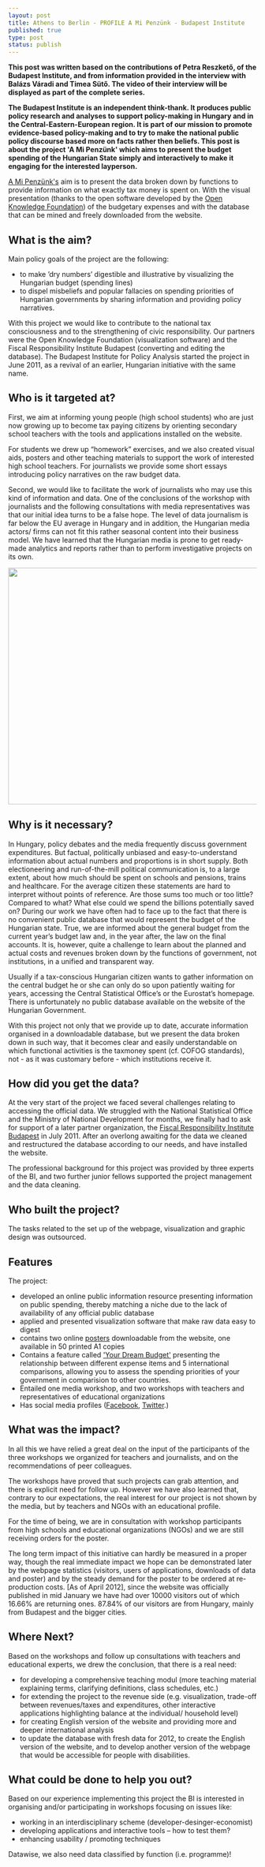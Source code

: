 ```yaml
---
layout: post
title: Athens to Berlin - PROFILE A Mi Penzünk - Budapest Institute
published: true
type: post
status: publish
---
```


**This post was written based on the contributions of Petra Reszkető, of the Budapest Institute, and from information provided in the interview with  Balázs Váradi and Timea Sütő. The video of their interview will be displayed as part of the complete series.**

**The Budapest Institute is an independent think-thank. It produces public policy research and analyses to support policy-making in Hungary and in the Central-Eastern-European region. It is part of our mission to promote evidence-based policy-making and to try to make the national public policy discourse based more on facts rather then beliefs. This post is about the project 'A Mi Penzünk' which aims to present the budget spending of the Hungarian State simply and interactively to make it engaging for the interested layperson.**

[A Mi Penzünk's](http://amipenzunk.hu/) aim is to present the data broken down by functions to provide information on what exactly tax money is spent on. With the visual presentation (thanks to the open software developed by the [Open Knowledge Foundation](http://okfn.org/)) of the budgetary expenses and with the database that can be mined and freely downloaded from the website.

## What is the aim?

Main policy goals of the project are the following:

* to make ’dry numbers’ digestible and illustrative by visualizing the Hungarian budget (spending lines)
* to dispel misbeliefs and popular fallacies on spending priorities of Hungarian governments by sharing information and providing policy narratives.

With this project we would like to contribute to the national tax consciousness and to the strengthening of civic responsibility. Our partners were the Open Knowledge Foundation (visualization software) and the Fiscal Responsibility Institute Budapest (converting and editing the database). The Budapest Institute for Policy Analysis started the project in June 2011, as a revival of an earlier, Hungarian initiative with the same name. 

## Who is it targeted at?

First, we aim at informing young people (high school students) who are just now growing up to become tax paying citizens by orienting secondary school teachers with the tools and applications installed on the website.

For students we drew up “homework” exercises, and we also created visual aids, posters and other teaching materials to support the work of interested high school teachers. For journalists we provide some short essays introducing policy narratives on the raw budget data. 

Second, we would like to facilitate the work of journalists who may use this kind of information and data. One of the conclusions of the workshop with journalists and the following consultations with media representatives was that our initial idea turns to be a false hope. The level of data journalism is far below the EU average in Hungary and in addition, the  Hungarian media actors/ firms can not fit this rather seasonal content into their business model. We have learned that the Hungarian media is prone to get ready-made analytics and reports rather than to perform investigative projects on its own. 

<img alt="" src="http://farm8.staticflickr.com/7270/7656395574_10b7347f5e_b.jpg" title="A Mi Penzunk" class="alignnone" width="640" height="480" />

## Why is it necessary?

In Hungary, policy debates and the media frequently discuss government expenditures. But factual, politically unbiased and easy-to-understand information about actual numbers and proportions is in short supply. Both electioneering and run-of-the-mill political communication is, to a large extent, about how much should be spent on schools and pensions, trains and healthcare. For the average citizen these statements are hard to interpret without points of reference. Are those sums too much or too little? Compared to what? What else could we spend the billions potentially saved on? During our work we have often had to face up to the fact that there is no convenient public database that would represent the budget of the Hungarian state. True, we are informed about the general budget from the current year’s budget law and, in the year after, the law on the final accounts. It is, however, quite a challenge to learn about the planned and actual costs and revenues broken down by the functions of government, not institutions, in a unified and transparent way. 

Usually if a tax-conscious Hungarian citizen wants to gather information on the central budget he or she can only do so upon patiently waiting for years, accessing the Central Statistical Office’s or the Eurostat’s homepage. There is unfortunately no public database available on the website of the Hungarian Government.

With this project not only that we provide up to date, accurate information organised in a downloadable database, but we present the data broken down in such way, that it becomes clear and easily understandable on which functional activities is the taxmoney spent (cf. COFOG standards), not - as it was customary before - which institutions receive it. 

## How did you get the data?

At the very start of the project we faced several challenges relating to accessing the official data. We struggled with the National Statistical Office and the Ministry of National Development for months, we finally had to ask for support of a later partner organization, the [Fiscal Responsibility Institute Budapest](http://www.kfib.hu/) in July 2011.  After an overlong awaiting for the data we cleaned and restructured the database according to our needs, and have installed the website.

The professional background for this project was provided by three experts of the BI, and two further junior fellows supported the project management and the data cleaning. 

## Who built the project?

The tasks related to the set up of the webpage, visualization and graphic design was outsourced.

## Features

The project:

* developed an online public information resource presenting information on public spending, thereby matching  a niche due to the lack of availability of any official public database
* applied and presented visualization software that make raw data easy to digest 
* contains two online [posters](http://amipenzunk.hu/front/poszter) downloadable from the website, one available in 50 printed A1 copies 
* Contains a feature called ['Your Dream Budget'](http://amipenzunk.hu/front/dream?country=AT) presenting the relationship between different expense items and 5 international comparisons, allowing you to assess the spending priorities of your government in comparision to other countries. 
* Entailed one media workshop, and two workshops with teachers and representatives of educational organizations
* Has social media profiles ([Facebook](https://www.facebook.com/pages/amipenzunkhu/186571038102340), [Twitter](https://twitter.com/amipenzunk).)

## What was the impact? 

In all this we have relied a great deal on the input of the participants of the three workshops we organized for teachers and journalists, and on the recommendations of peer colleagues. 

The workshops have proved that such projects can grab attention, and there is explicit need for follow up. However we have also learned that, contrary to our expectations, the real interest for our project is not shown by the media, but by teachers and NGOs with an educational profile.

For the time of being, we are in consultation with workshop participants from high schools and educational organizations (NGOs) and we are still receiving orders for the poster. 

The long term impact of this initiative can hardly be measured in a proper way, though the real immediate impact we hope can be demonstrated later by the webpage statistics (visitors, users of applications, downloads of data and poster) and by the steady demand for the poster to be ordered at re-production costs. [As of April 2012], since the website was officially published in mid January we have had over 10000 visitors out of which 16.66% are returning ones. 87.84% of our visitors are from Hungary, mainly from Budapest and the bigger cities.

## Where Next?

Based on the workshops and follow up consultations with teachers and educational experts, we drew the conclusion, that there is a real need: 
* for developing a comprehensive teaching modul (more teaching material explaining terms, clarifying definitions, class schedules, etc.)
* for extending the project to the revenue side (e.g. visualization, trade-off between revenues/taxes and expenditures, other interactive applications highlighting balance at the individual/ household level) 
* for creating English version of the website and providing more and deeper international analysis
* to update the database with fresh data for 2012, to create the English version of the website, and to develop another version of the webpage that would be accessible for people with disabilities.

## What could be done to help you out?

Based on our experience implementing this project the BI is interested in organising and/or participating in workshops focusing on issues like:
* working in an interdisciplinary scheme (developer-desinger-economist)
* developing applications and interactive tools – how to test them?
* enhancing usability / promoting techniques

Datawise, we also need data classified by function (i.e. programme)!






